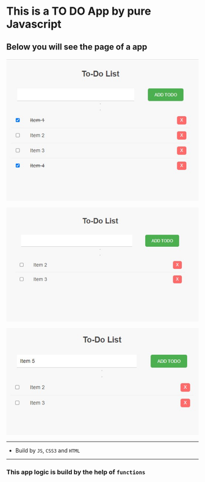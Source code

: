 # This is a TO DO App by pure Javascript

## Below you will see the page of a app

![alt text](https://github.com/barisdevjs/Js-Projects/blob/main/To%20do/screenshots/p1.jpg)

![alt text](https://github.com/barisdevjs/Js-Projects/blob/main/To%20do/screenshots/p2.jpg)

![alt text](https://github.com/barisdevjs/Js-Projects/blob/main/To%20do/screenshots/p3.jpg)



---

- Build by `JS`, `CSS3` and `HTML`
---

### This app logic is build by the help of `functions `
 
